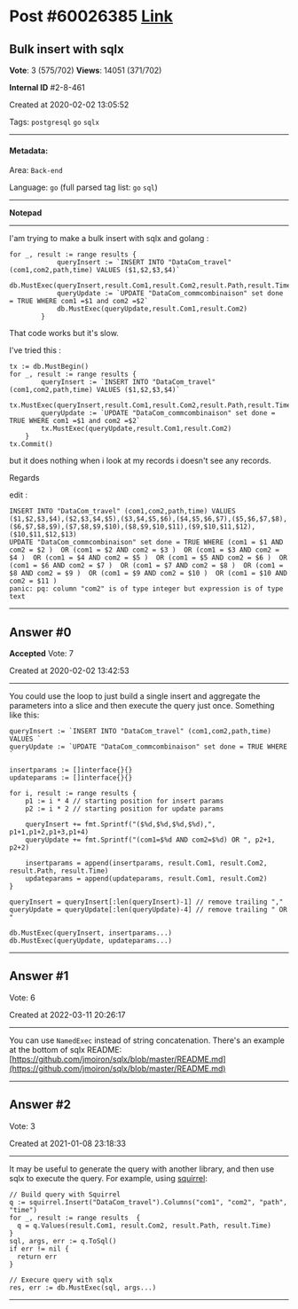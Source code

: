 
# Post \#60026385 [Link](https://stackoverflow.com/questions/60026385/)

## Bulk insert with sqlx

**Vote**: 3 (575/702) **Views**: 14051 (371/702) 

**Internal ID** \#2-8-461

Created at 2020-02-02 13:05:52

Tags: `postgresql` `go` `sqlx`

----------

#### Metadata:

Area: `Back-end`

Language: `go` (full parsed tag list: `go` `sql`)

----------

**Notepad**


----------

I'am trying to make a bulk insert with sqlx and golang : 

```
for _, result := range results {
            queryInsert := `INSERT INTO "DataCom_travel" (com1,com2,path,time) VALUES ($1,$2,$3,$4)`
            db.MustExec(queryInsert,result.Com1,result.Com2,result.Path,result.Time)
            queryUpdate := `UPDATE "DataCom_commcombinaison" set done = TRUE WHERE com1 =$1 and com2 =$2`
            db.MustExec(queryUpdate,result.Com1,result.Com2)
        }
```


That code works but it's slow.

I've tried this :

```
tx := db.MustBegin()
for _, result := range results {
        queryInsert := `INSERT INTO "DataCom_travel" (com1,com2,path,time) VALUES ($1,$2,$3,$4)`
        tx.MustExec(queryInsert,result.Com1,result.Com2,result.Path,result.Time)
        queryUpdate := `UPDATE "DataCom_commcombinaison" set done = TRUE WHERE com1 =$1 and com2 =$2`
        tx.MustExec(queryUpdate,result.Com1,result.Com2)
    }
tx.Commit()
```


but it does nothing when i look at my records i doesn't see any records.

Regards

edit : 

```
INSERT INTO "DataCom_travel" (com1,com2,path,time) VALUES ($1,$2,$3,$4),($2,$3,$4,$5),($3,$4,$5,$6),($4,$5,$6,$7),($5,$6,$7,$8),($6,$7,$8,$9),($7,$8,$9,$10),($8,$9,$10,$11),($9,$10,$11,$12),($10,$11,$12,$13)
UPDATE "DataCom_commcombinaison" set done = TRUE WHERE (com1 = $1 AND com2 = $2 )  OR (com1 = $2 AND com2 = $3 )  OR (com1 = $3 AND com2 = $4 )  OR (com1 = $4 AND com2 = $5 )  OR (com1 = $5 AND com2 = $6 )  OR (com1 = $6 AND com2 = $7 )  OR (com1 = $7 AND com2 = $8 )  OR (com1 = $8 AND com2 = $9 )  OR (com1 = $9 AND com2 = $10 )  OR (com1 = $10 AND com2 = $11 ) 
panic: pq: column "com2" is of type integer but expression is of type text
```



----------
        
## Answer \#0

**Accepted** Vote: 7

Created at 2020-02-02 13:42:53

------------

You could use the loop to just build a single insert and aggregate the parameters into a slice and then execute the query just once. Something like this:

```
queryInsert := `INSERT INTO "DataCom_travel" (com1,com2,path,time) VALUES `
queryUpdate := `UPDATE "DataCom_commcombinaison" set done = TRUE WHERE `

insertparams := []interface{}{}
updateparams := []interface{}{}

for i, result := range results {
    p1 := i * 4 // starting position for insert params
    p2 := i * 2 // starting position for update params

    queryInsert += fmt.Sprintf("($%d,$%d,$%d,$%d),", p1+1,p1+2,p1+3,p1+4)
    queryUpdate += fmt.Sprintf("(com1=$%d AND com2=$%d) OR ", p2+1, p2+2)

    insertparams = append(insertparams, result.Com1, result.Com2, result.Path, result.Time)
    updateparams = append(updateparams, result.Com1, result.Com2)
}

queryInsert = queryInsert[:len(queryInsert)-1] // remove trailing ","
queryUpdate = queryUpdate[:len(queryUpdate)-4] // remove trailing " OR "

db.MustExec(queryInsert, insertparams...)
db.MustExec(queryUpdate, updateparams...)
```



------------
    
    
## Answer \#1

 Vote: 6

Created at 2022-03-11 20:26:17

------------

You can use `NamedExec` instead of string concatenation. There's an example at the bottom of sqlx README: [https://github.com/jmoiron/sqlx/blob/master/README.md](https://github.com/jmoiron/sqlx/blob/master/README.md)


------------
    
    
## Answer \#2

 Vote: 3

Created at 2021-01-08 23:18:33

------------

It may be useful to generate the query with another library, and then use sqlx to execute the query.
For example, using [squirrel](https://github.com/Masterminds/squirrel):
```
// Build query with Squirrel
q := squirrel.Insert("DataCom_travel").Columns("com1", "com2", "path", "time")
for _, result := range results  {
  q = q.Values(result.Com1, result.Com2, result.Path, result.Time)
}
sql, args, err := q.ToSql()
if err != nil {
  return err
}

// Execure query with sqlx
res, err := db.MustExec(sql, args...)
```



------------
    
    